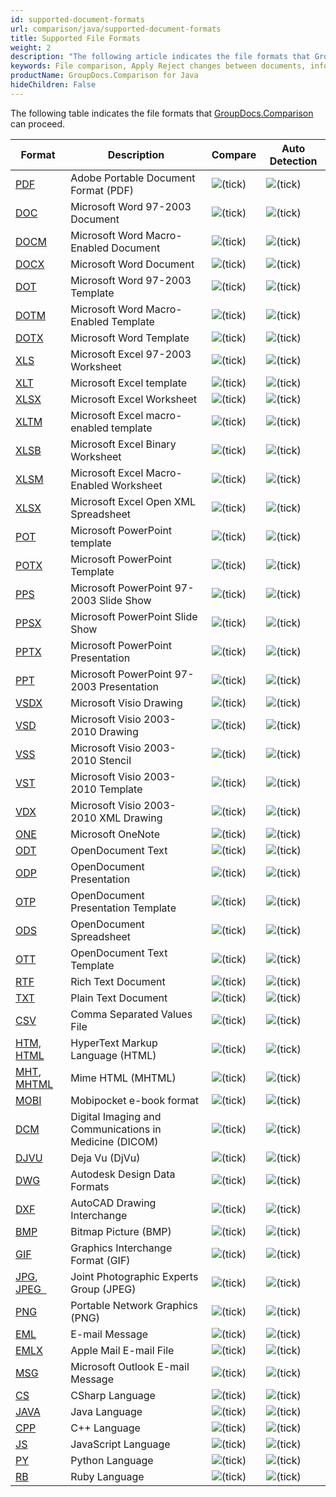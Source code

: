```yaml
---
id: supported-document-formats
url: comparison/java/supported-document-formats
title: Supported File Formats
weight: 2
description: "The following article indicates the file formats that GroupDocs.Comparison can work with."
keywords: File comparison, Apply Reject changes between documents, information extraction
productName: GroupDocs.Comparison for Java
hideChildren: False
---
```


The following table indicates the file formats that [GroupDocs.Comparison](https://products.groupdocs.com/comparison/java) can proceed.

| Format                                                                                                                      | Description                                            | Compare                                     | Auto Detection                              |
| --------------------------------------------------------------------------------------------------------------------------- | ------------------------------------------------------ | ------------------------------------------- | ------------------------------------------- |
| [PDF](https://docs.fileformat.com/pdf/)                                                                                     | Adobe Portable Document Format (PDF)                   | ![(tick)](/comparison/java/images/check.png) | ![(tick)](/comparison/java/images/check.png) |
| [DOC](https://docs.fileformat.com/word-processing/doc/)                                                                     | Microsoft Word 97-2003 Document                        | ![(tick)](/comparison/java/images/check.png) | ![(tick)](/comparison/java/images/check.png) |
| [DOCM](https://docs.fileformat.com/word-processing/docm/)                                                                   | Microsoft Word Macro-Enabled Document                  | ![(tick)](/comparison/java/images/check.png) | ![(tick)](/comparison/java/images/check.png) |
| [DOCX](https://docs.fileformat.com/word-processing/docx/)                                                                   | Microsoft Word Document                                | ![(tick)](/comparison/java/images/check.png) | ![(tick)](/comparison/java/images/check.png) |
| [DOT](https://docs.fileformat.com/word-processing/dot/)                                                                     | Microsoft Word 97-2003 Template                        | ![(tick)](/comparison/java/images/check.png) | ![(tick)](/comparison/java/images/check.png) |
| [DOTM](https://docs.fileformat.com/word-processing/dotm/)                                                                   | Microsoft Word Macro-Enabled Template                  | ![(tick)](/comparison/java/images/check.png) | ![(tick)](/comparison/java/images/check.png) |
| [DOTX](https://docs.fileformat.com/word-processing/dotx/)                                                                   | Microsoft Word Template                                | ![(tick)](/comparison/java/images/check.png) | ![(tick)](/comparison/java/images/check.png) |
| [XLS](https://docs.fileformat.com/spreadsheet/xls/)                                                                         | Microsoft Excel 97-2003 Worksheet                      | ![(tick)](/comparison/java/images/check.png) | ![(tick)](/comparison/java/images/check.png) |
| [XLT](https://docs.fileformat.com/spreadsheet/xlt/)                                                                         | Microsoft Excel template                               | ![(tick)](/comparison/java/images/check.png) | ![(tick)](/comparison/java/images/check.png) |
| [XLSX](https://docs.fileformat.com/spreadsheet/xlsx/)                                                                       | Microsoft Excel Worksheet                              | ![(tick)](/comparison/java/images/check.png) | ![(tick)](/comparison/java/images/check.png) |
| [XLTM](https://docs.fileformat.com/spreadsheet/xltm/)                                                                       | Microsoft Excel macro-enabled template                 | ![(tick)](/comparison/java/images/check.png) | ![(tick)](/comparison/java/images/check.png) |
| [XLSB](https://docs.fileformat.com/spreadsheet/xlsb/)                                                                       | Microsoft Excel Binary Worksheet                       | ![(tick)](/comparison/java/images/check.png) | ![(tick)](/comparison/java/images/check.png) |
| [XLSM](https://docs.fileformat.com/spreadsheet/xlsm/)                                                                       | Microsoft Excel Macro-Enabled Worksheet                | ![(tick)](/comparison/java/images/check.png) | ![(tick)](/comparison/java/images/check.png) |
| [XLSX](https://docs.fileformat.com/spreadsheet/xlsx/)                                                                       | Microsoft Excel Open XML Spreadsheet                   | ![(tick)](/comparison/java/images/check.png) | ![(tick)](/comparison/java/images/check.png) |
| [POT](https://docs.fileformat.com/presentation/pot/)                                                                        | Microsoft PowerPoint template                          | ![(tick)](/comparison/java/images/check.png) | ![(tick)](/comparison/java/images/check.png) |
| [POTX](https://docs.fileformat.com/presentation/potx/)                                                                      | Microsoft PowerPoint Template                          | ![(tick)](/comparison/java/images/check.png) | ![(tick)](/comparison/java/images/check.png) |
| [PPS](https://docs.fileformat.com/presentation/pps/)                                                                        | Microsoft PowerPoint 97-2003 Slide Show                | ![(tick)](/comparison/java/images/check.png) | ![(tick)](/comparison/java/images/check.png) |
| [PPSX](https://docs.fileformat.com/presentation/ppsx/)                                                                      | Microsoft PowerPoint Slide Show                        | ![(tick)](/comparison/java/images/check.png) | ![(tick)](/comparison/java/images/check.png) |
| [PPTX](https://docs.fileformat.com/presentation/pptx/)                                                                      | Microsoft PowerPoint Presentation                      | ![(tick)](/comparison/java/images/check.png) | ![(tick)](/comparison/java/images/check.png) |
| [PPT](https://docs.fileformat.com/presentation/ppt/)                                                                        | Microsoft PowerPoint 97-2003 Presentation              | ![(tick)](/comparison/java/images/check.png) | ![(tick)](/comparison/java/images/check.png) |
| [VSDX](https://docs.fileformat.com/image/vsdx/)                                                                             | Microsoft Visio Drawing                                | ![(tick)](/comparison/java/images/check.png) | ![(tick)](/comparison/java/images/check.png) |
| [VSD](https://docs.fileformat.com/image/vsd/)                                                                               | Microsoft Visio 2003-2010 Drawing                      | ![(tick)](/comparison/java/images/check.png) | ![(tick)](/comparison/java/images/check.png) |
| [VSS](https://docs.fileformat.com/image/vss/)                                                                               | Microsoft Visio 2003-2010 Stencil                      | ![(tick)](/comparison/java/images/check.png) | ![(tick)](/comparison/java/images/check.png) |
| [VST](https://docs.fileformat.com/image/vst/)                                                                               | Microsoft Visio 2003-2010 Template                     | ![(tick)](/comparison/java/images/check.png) | ![(tick)](/comparison/java/images/check.png) |
| [VDX](https://docs.fileformat.com/image/vdx/)                                                                               | Microsoft Visio 2003-2010 XML Drawing                  | ![(tick)](/comparison/java/images/check.png) | ![(tick)](/comparison/java/images/check.png) |
| [ONE](https://docs.fileformat.com/note-taking/one/)                                                                         | Microsoft OneNote                                      | ![(tick)](/comparison/java/images/check.png) | ![(tick)](/comparison/java/images/check.png) |
| [ODT](https://docs.fileformat.com/word-processing/odt/)                                                                     | OpenDocument Text                                      | ![(tick)](/comparison/java/images/check.png) | ![(tick)](/comparison/java/images/check.png) |
| [ODP](https://docs.fileformat.com/presentation/odp/)                                                                        | OpenDocument Presentation                              | ![(tick)](/comparison/java/images/check.png) | ![(tick)](/comparison/java/images/check.png) |
| [OTP](https://docs.fileformat.com/presentation/otp/)                                                                        | OpenDocument Presentation Template                     | ![(tick)](/comparison/java/images/check.png) | ![(tick)](/comparison/java/images/check.png) |
| [ODS](https://docs.fileformat.com/spreadsheet/ods/)                                                                         | OpenDocument Spreadsheet                               | ![(tick)](/comparison/java/images/check.png) | ![(tick)](/comparison/java/images/check.png) |
| [OTT](https://docs.fileformat.com/word-processing/ott/)                                                                     | OpenDocument Text Template                             | ![(tick)](/comparison/java/images/check.png) | ![(tick)](/comparison/java/images/check.png) |
| [RTF](https://docs.fileformat.com/word-processing/rtf/)                                                                     | Rich Text Document                                     | ![(tick)](/comparison/java/images/check.png) | ![(tick)](/comparison/java/images/check.png) |
| [TXT](https://docs.fileformat.com/word-processing/txt/)                                                                     | Plain Text Document                                    | ![(tick)](/comparison/java/images/check.png) | ![(tick)](/comparison/java/images/check.png) |
| [CSV](https://docs.fileformat.com/spreadsheet/csv/)                                                                         | Comma Separated Values File                            | ![(tick)](/comparison/java/images/check.png) | ![(tick)](/comparison/java/images/check.png) |
| [HTM, HTML](https://docs.fileformat.com/web/html/)                                                                          | HyperText Markup Language (HTML)                       | ![(tick)](/comparison/java/images/check.png) | ![(tick)](/comparison/java/images/check.png) |
| [MHT](https://docs.fileformat.com/web/mhtml/), [MHTML](https://docs.fileformat.com/web/mhtml/)                              | Mime HTML (MHTML)                                      | ![(tick)](/comparison/java/images/check.png) | ![(tick)](/comparison/java/images/check.png) |
| [MOBI](https://docs.fileformat.com/ebook/mobi/)                                                                             | Mobipocket e-book format                               | ![(tick)](/comparison/java/images/check.png) | ![(tick)](/comparison/java/images/check.png) |
| [DCM](https://docs.fileformat.com/image/dcm/)                                                                               | Digital Imaging and Communications in Medicine (DICOM) | ![(tick)](/comparison/java/images/check.png) | ![(tick)](/comparison/java/images/check.png) |
| [DJVU](https://docs.fileformat.com/image/djvu/)                                                                             | Deja Vu (DjVu)                                         | ![(tick)](/comparison/java/images/check.png) | ![(tick)](/comparison/java/images/check.png) |
| [DWG](https://docs.fileformat.com/cad/dwg/)                                                                                 | Autodesk Design Data Formats                           | ![(tick)](/comparison/java/images/check.png) | ![(tick)](/comparison/java/images/check.png) |
| [DXF](https://docs.fileformat.com/cad/dxf/)                                                                                 | AutoCAD Drawing Interchange                            | ![(tick)](/comparison/java/images/check.png) | ![(tick)](/comparison/java/images/check.png) |
| [BMP](https://docs.fileformat.com/image/bmp/)                                                                               | Bitmap Picture (BMP)                                   | ![(tick)](/comparison/java/images/check.png) | ![(tick)](/comparison/java/images/check.png) |
| [GIF](https://docs.fileformat.com/image/gif/)                                                                               | Graphics Interchange Format (GIF)                      | ![(tick)](/comparison/java/images/check.png) | ![(tick)](/comparison/java/images/check.png) |
| [JPG](https://docs.fileformat.com/specification/image/jpeg), [JPEG  ](https://docs.fileformat.com/specification/image/jpeg) | Joint Photographic Experts Group (JPEG)                | ![(tick)](/comparison/java/images/check.png) | ![(tick)](/comparison/java/images/check.png) |
| [PNG](https://docs.fileformat.com/image/png/)                                                                               | Portable Network Graphics (PNG)                        | ![(tick)](/comparison/java/images/check.png) | ![(tick)](/comparison/java/images/check.png) |
| [EML](https://docs.fileformat.com/email/eml/)                                                                               | E-mail Message                                         | ![(tick)](/comparison/java/images/check.png) | ![(tick)](/comparison/java/images/check.png) |
| [EMLX](https://docs.fileformat.com/email/emlx/)                                                                             | Apple Mail E-mail File                                 | ![(tick)](/comparison/java/images/check.png) | ![(tick)](/comparison/java/images/check.png) |
| [MSG](https://docs.fileformat.com/email/msg/)                                                                               | Microsoft Outlook E-mail Message                       | ![(tick)](/comparison/java/images/check.png) | ![(tick)](/comparison/java/images/check.png) |
| [CS](https://docs.fileformat.com/programming/cs/)                                                                           | CSharp Language                                        | ![(tick)](/comparison/java/images/check.png) | ![(tick)](/comparison/java/images/check.png) |
| [JAVA](https://docs.fileformat.com/programming/java/)                                                                       | Java Language                                          | ![(tick)](/comparison/java/images/check.png) | ![(tick)](/comparison/java/images/check.png) |
| [CPP](https://docs.fileformat.com/programming/cpp/)                                                                         | C++ Language                                           | ![(tick)](/comparison/java/images/check.png) | ![(tick)](/comparison/java/images/check.png) |
| [JS](https://docs.fileformat.com/web/js/)                                                                                   | JavaScript Language                                    | ![(tick)](/comparison/java/images/check.png) | ![(tick)](/comparison/java/images/check.png) |
| [PY](https://docs.fileformat.com/programming/py/)                                                                           | Python Language                                        | ![(tick)](/comparison/java/images/check.png) | ![(tick)](/comparison/java/images/check.png) |
| [RB](https://docs.fileformat.com/ebook/rb/)                                                                                 | Ruby Language                                          | ![(tick)](/comparison/java/images/check.png) | ![(tick)](/comparison/java/images/check.png) |
